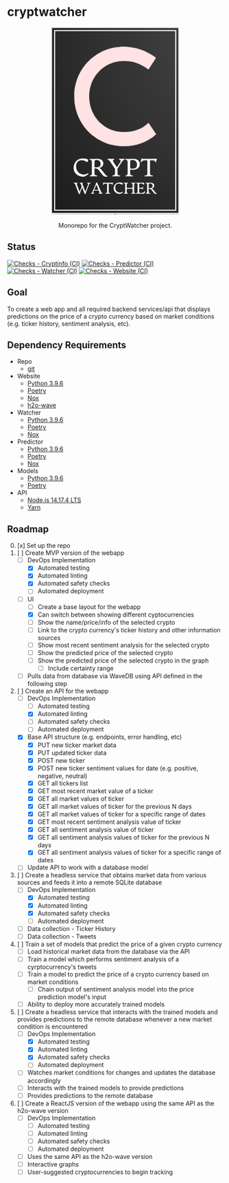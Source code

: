 # cryptwatcher
<p align="center"><img src=./res/logo.png></p>

<p align="center">Monorepo for the CryptWatcher project.</p>


## Status
[![Checks - Cryptinfo (CI)](https://github.com/robert-clayton/cryptwatcher/actions/workflows/checks-api.yml/badge.svg?branch=master)](https://github.com/robert-clayton/cryptwatcher/actions/workflows/checks-api.yml)
[![Checks - Predictor (CI)](https://github.com/robert-clayton/cryptwatcher/actions/workflows/checks-predictor.yml/badge.svg?branch=master)](https://github.com/robert-clayton/cryptwatcher/actions/workflows/checks-predictor.yml)
[![Checks - Watcher (CI)](https://github.com/robert-clayton/cryptwatcher/actions/workflows/checks-watcher.yml/badge.svg?branch=master)](https://github.com/robert-clayton/cryptwatcher/actions/workflows/checks-watcher.yml)
[![Checks - Website (CI)](https://github.com/robert-clayton/cryptwatcher/actions/workflows/checks-website.yml/badge.svg?branch=master)](https://github.com/robert-clayton/cryptwatcher/actions/workflows/checks-website.yml)

## Goal
To create a web app and all required backend services/api that displays predictions on the price of a crypto currency based on market conditions (e.g. ticker history, sentiment analysis, etc).


## Dependency Requirements
- Repo
    - [git](https://git-scm.com/)
- Website
    - [Python 3.9.6](https://www.python.org/downloads/release/python-396/)
    - [Poetry](https://python-poetry.org/)
    - [Nox](https://python-nox.readthedocs.io/en/stable/)
    - [h2o-wave](https://github.com/h2oai/wave/releases/)
- Watcher
    - [Python 3.9.6](https://www.python.org/downloads/release/python-396/)
    - [Poetry](https://python-poetry.org/)
    - [Nox](https://python-nox.readthedocs.io/en/stable/)
- Predictor
    - [Python 3.9.6](https://www.python.org/downloads/release/python-396/)
    - [Poetry](https://python-poetry.org/)
    - [Nox](https://python-nox.readthedocs.io/en/stable/)
- Models
    - [Python 3.9.6](https://www.python.org/downloads/release/python-396/)
    - [Poetry](https://python-poetry.org/)
- API
    - [Node.js 14.17.4 LTS](https://nodejs.org/en/)
    - [Yarn](https://classic.yarnpkg.com/en/docs/install)


## Roadmap
0. [x] Set up the repo
1. [ ] Create MVP version of the webapp
    - [ ] DevOps Implementation
        - [x] Automated testing
        - [x] Automated linting
        - [x] Automated safety checks
        - [ ] Automated deployment
    - [ ] UI
        - [ ] Create a base layout for the webapp
        - [x] Can switch between showing different cyptocurrencies
        - [ ] Show the name/price/info of the selected crypto
        - [ ] Link to the crypto currency's ticker history and other information sources
        - [ ] Show most recent sentiment analysis for the selected crypto
        - [ ] Show the predicted price of the selected crypto
        - [ ] Show the predicted price of the selected crypto in the graph
            - [ ] Include certainty range
    - [ ] Pulls data from database via WaveDB using API defined in the following step
2. [ ] Create an API for the webapp
    - [ ] DevOps Implementation
        - [ ] Automated testing
        - [x] Automated linting
        - [ ] Automated safety checks
        - [ ] Automated deployment
    - [x] Base API structure (e.g. endpoints, error handling, etc)
        - [x] PUT new ticker market data
        - [x] PUT updated ticker data
        - [x] POST new ticker
        - [x] POST new ticker sentiment values for date (e.g. positive, negative, neutral)
        - [x] GET all tickers list
        - [x] GET most recent market value of a ticker
        - [x] GET all market values of ticker
        - [x] GET all market values of ticker for the previous N days
        - [x] GET all market values of ticker for a specific range of dates
        - [x] GET most recent sentiment analysis value of ticker
        - [x] GET all sentiment analysis value of ticker
        - [x] GET all sentiment analysis values of ticker for the previous N days
        - [x] GET all sentiment analysis values of ticker for a specific range of dates
    - [ ] Update API to work with a database model
3. [ ] Create a headless service that obtains market data from various sources and feeds it into a remote SQLite database
    - [ ] DevOps Implementation
        - [x] Automated testing
        - [x] Automated linting
        - [x] Automated safety checks
        - [ ] Automated deployment
    - [ ] Data collection - Ticker History
    - [ ] Data collection - Tweets
4. [ ] Train a set of models that predict the price of a given crypto currency
    - [ ] Load historical market data from the database via the API
    - [ ] Train a model which performs sentiment analysis of a cyrptocurrency's tweets
    - [ ] Train a model to predict the price of a crypto currency based on market conditions
        - [ ] Chain output of sentiment analysis model into the price prediction model's input
    - [ ] Ability to deploy more accurately trained models
5. [ ] Create a headless service that interacts with the trained models and provides predictions to the remote database whenever a new market condition is encountered
    - [ ] DevOps Implementation
        - [x] Automated testing
        - [x] Automated linting
        - [x] Automated safety checks
        - [ ] Automated deployment
    - [ ] Watches market conditions for changes and updates the database accordingly
    - [ ] Interacts with the trained models to provide predictions
    - [ ] Provides predictions to the remote database
6. [ ] Create a ReactJS version of the webapp using the same API as the h2o-wave version
    - [ ] DevOps Implementation
        - [ ] Automated testing
        - [ ] Automated linting
        - [ ] Automated safety checks
        - [ ] Automated deployment
    - [ ] Uses the same API as the h2o-wave version
    - [ ] Interactive graphs
    - [ ] User-suggested cryptocurrencies to begin tracking